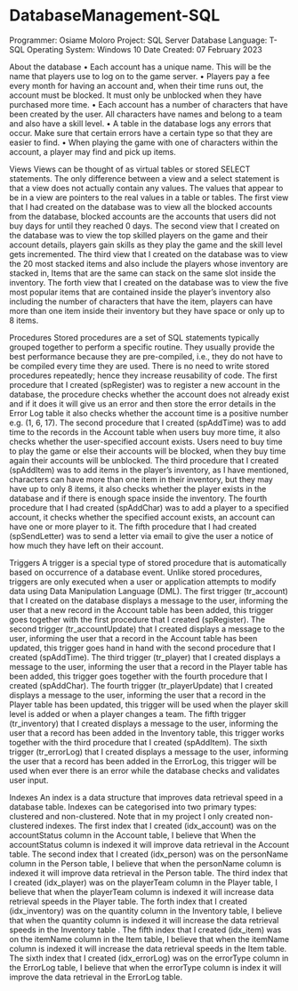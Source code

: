 # DatabaseManagement-SQL
Programmer: Osiame Moloro
Project: SQL Server Database
Language: T-SQL
Operating System: Windows 10
Date Created: 07 February 2023

About the database
• Each account has a unique name. This will be the name that players use to log on to the game server.
• Players pay a fee every month for having an account and, when their time runs out, the account must be blocked. It must only be unblocked when they have purchased more time.
• Each account has a number of characters that have been created by the user. All characters have names and belong to a team and also have a skill level.
• A table in the database logs any errors that occur. Make sure that certain errors have a certain type so that they are easier to find.
• When playing the game with one of characters within the account, a player may find and pick up items.

Views
Views can be thought of as virtual tables or stored SELECT statements. The only difference between a view and a select statement is that a view does not actually contain any values. The values that appear to be in a view are pointers to the real values in a table or tables.
The first view that I had created on the database was to view all the blocked accounts from the database, blocked accounts are the accounts that users did not buy days for until they reached 0 days.
The second view that I created on the database was to view the top skilled players on the game and their account details, players gain skills as they play the game and the skill level gets incremented.
The third view that I created on the database was to view the 20 most stacked items and also include the players whose inventory are stacked in, Items that are the same can stack on the same slot inside the inventory.
The forth view that I created on the database was to view the five most popular items that are contained inside the player’s inventory also including the number of characters that have the item, players can have more than one item inside their inventory but they have space or only up to 8 items.

Procedures
Stored procedures are a set of SQL statements typically grouped together to perform a specific routine. They usually provide the best performance because they are pre-compiled, i.e., they do not have to be compiled every time they are used. There is no need to write stored procedures repeatedly; hence they increase reusability of code.
The first procedure that I created (spRegister) was to register a new account in the database, the procedure checks whether the account does not already exist and if it does it will give us an error and then store the error details in the Error Log table it also checks whether the account time is a positive number e.g. (1, 6, 17).
The second procedure that I created (spAddTime) was to add time to the records in the Account table when users buy more time, it also checks whether the user-specified account exists. Users need to buy time to play the game or else their accounts will be blocked, when they buy time again their accounts will be unblocked.
The third procedure that I created (spAddItem) was to add items in the player’s inventory, as I have mentioned, characters can have more than one item in their inventory, but they may have up to only 8 items, it also checks whether the player exists in the database and if there is enough space inside the inventory.
The fourth procedure that I had created (spAddChar) was to add a player to a specified account, it checks whether the specified account exists, an account can have one or more player to it.
The fifth procedure that I had created (spSendLetter) was to send a letter via email to give the user a notice of how much they have left on their account.

Triggers
A trigger is a special type of stored procedure that is automatically based on occurrence of a database event. Unlike stored procedures, triggers are only executed when a user or application attempts to modify data using Data Manipulation Language (DML).
The first trigger (tr_account) that I created on the database displays a message to the user, informing the user that a new record in the Account table has been added, this trigger goes together with the first procedure that I created (spRegister).
The second trigger (tr_accountUpdate) that I created displays a message to the user, informing the user that a record in the Account table has been updated, this trigger goes hand in hand with the second procedure that I created (spAddTime).
The third trigger (tr_player) that I created displays a message to the user, informing the user that a record in the Player table has been added, this trigger goes together with the fourth procedure that I created (spAddChar).
The fourth trigger (tr_playerUpdate) that I created displays a message to the user, informing the user that a record in the Player table has been updated, this trigger will be used when the player skill level is added or when a player changes a team.
The fifth trigger (tr_inventory) that I created displays a message to the user, informing the user that a record has been added in the Inventory table, this trigger works together with the third procedure that I created (spAddItem).
The sixth trigger (tr_errorLog) that I created displays a message to the user, informing the user that a record has been added in the ErrorLog, this trigger will be used when ever there is an error while the database checks and validates user input.

Indexes
An index is a data structure that improves data retrieval speed in a database table. Indexes can be categorised into two primary types: clustered and non-clustered. Note that in my project I only created non-clustered indexes.
The first index that I created (idx_account) was on the accountStatus column in the Account table, I believe that When the accountStatus column is indexed it will improve data retrieval in the Account table.
The second index that I created (idx_person) was on the personName column in the Person table, I believe that when the personName column is indexed it will improve data retrieval in the Person table.
The third index that I created (idx_player) was on the playerTeam column in the Player table, I believe that when the playerTeam column is indexed it will increase data retrieval speeds in the Player table.
The forth index that I created (idx_inventory) was on the quantity column in the Inventory table, I believe that when the quantity column is indexed it will increase the data retrieval speeds in the Inventory table .
The fifth index that I created (idx_item) was on the itemName column in the Item table, I believe that when the itemName column is indexed it will increase the data retrieval speeds in the Item table.
The sixth index that I created (idx_errorLog) was on the errorType column in the ErrorLog table, I believe that when the errorType column is index it will improve the data retrieval in the ErrorLog table.
